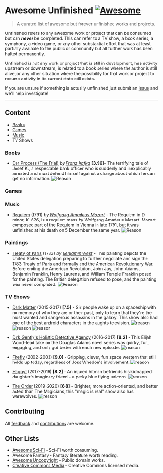 # Awesome Unfinished [![Awesome](https://awesome.re/badge.svg)](https://awesome.re)  


>A curated list of awesome but forever unfinished works and projects. 


Unfinished refers to any awesome work or project that can be consumed but can _**never**_ be completed.   This can refer to a TV show, a book series, a symphony, a video game, or any other substantial effort that was at least partially avaiable to the public or community but all further work has been halted permanently.  

Unfinished is *not* any work or project that is still in development, has activity upstream or downstream, is related to a book series where the author is still alive, or any other situation where the possibility for that work or project to resume activity in its current state still exists.  

If you are unsure if something is actually unfinished just submit an [issue](https://github.com/Zorziel/awesome-unfinished/issues) and we'll help investigate!


---


## Content

- [Books](#books)
- [Games](#games)
- [Music](#music)
- [TV Shows](#tv-shows)


### Books

- [Der Process (The Trial)](https://www.goodreads.com/book/show/17690.The_Trial) *by [Franz Kafka](https://en.wikipedia.org/wiki/Franz_Kafka)* **[3.96]**- The terrifying tale of Josef K., a respectable bank officer who is suddenly and inexplicably arrested and must defend himself against a charge about which he can get no information.  ![Reason](https://img.shields.io/badge/Reason-Death%20of%20Author-brown?style=plastic)



### Games


### Music

- [Requiem](https://en.wikipedia.org/wiki/Requiem_(Mozart)) (1791) *by [Wolfgang Amadeus Mozart](https://en.wikipedia.org/wiki/Wolfgang_Amadeus_Mozart)* - The Requiem in D minor, K. 626, is a requiem mass by Wolfgang Amadeus Mozart. Mozart composed part of the Requiem in Vienna in late 1791, but it was unfinished at his death on 5 December the same year. ![Reason](https://img.shields.io/badge/Reason-Death%20of%20Composer-brown?style=plastic)


### Paintings

- [Treaty of Paris](https://en.wikipedia.org/wiki/Treaty_of_Paris_(painting)) (1783) *by [Benjamin West](https://en.wikipedia.org/wiki/Benjamin_West)* - This painting depicts the United States delegation preparing to further negotiate and sign the 1783 Treaty of Paris and formally end the American Revolutionary War. Before ending the American Revolution, John Jay, John Adams, Benjamin Franklin, Henry Laurens, and William Temple Franklin posed for the painting. The British delegation refused to pose, and the painting was never completed. ![Reason](https://img.shields.io/badge/Reason-End%20of%20Revolutionary%20War-brown?style=plastic)

### TV Shows

- [Dark Matter](https://www.imdb.com/title/tt4159076) (2015-2017) **[7.5]** - Six people wake up on a spaceship with no memory of who they are or their past, only to learn that they're the most wanted and dangerous assassins in the galaxy. This show also had one of the best android characters in the aughts television. ![reason](https://img.shields.io/badge/Reason-Show%20Cancelled-red.svg?style=plastic) ![reason](https://img.shields.io/badge/Reason-Assets%20Sold-purple.svg?style=plastic) ![reason](https://img.shields.io/badge/Reason-Sets%20Destroyed-orange.svg?style=plastic) 

- [Dirk Gently's Holistic Detective Agency](https://www.imdb.com/title/tt4047038/) (2016-2017) **[8.2]** - This Elijah Wood-lead take on the Douglas Adams novel series was quirky, fun, engaging, and only got better with each new episode.  ![reason](https://img.shields.io/badge/Reason-Lost%20Popularity-blue.svg?style=plastic)

- [Firefly](https://www.imdb.com/title/tt0303461/) (2002-2003) **[9.0]** - Gripping, clever, fun space western that still holds up today, regardless of Joss Whedon's involvement. ![reason](https://img.shields.io/badge/Reason-Production%20Error-orange.svg?style=plastic)  

- [Happy!](https://www.imdb.com/title/tt2452242/) (2017-2019) **[8.2]** -  An injured hitman befriends his kidnapped daughter's imaginary friend - a perky blue flying unicorn. ![reason](https://img.shields.io/badge/Reason-Show%20Cancelled-red.svg?style=plastic) 

- [The Order](https://www.imdb.com/title/tt8295472) (2019-2020) **[6.8]** - Brighter, more action-oriented, and better acted than The Magicians, this "magic is real" show also has warewolves.  ![reason](https://img.shields.io/badge/Reason-Show%20Cancelled-red.svg?style=plastic) 






## Contributing 
All [feedback](https://github.com/Zorziel/awesome-unfinished/issues) and [contributions](CONTRIBUTING.md) are welcome.  


## Other Lists

- [Awesome Sci-Fi](https://github.com/sindresorhus/awesome-scifi#readme) - Sci-Fi worth consuming.
- [Awesome Fantasy](https://github.com/RichardLitt/awesome-fantasy#readme) - Fantasy literature worth reading.
- [Awesome Uncopyright](https://github.com/johnjago/awesome-uncopyright#readme) - Public domain works.
- [Creative Commons Media](https://github.com/shime/creative-commons-media#readme) - Creative Commons licensed media.





